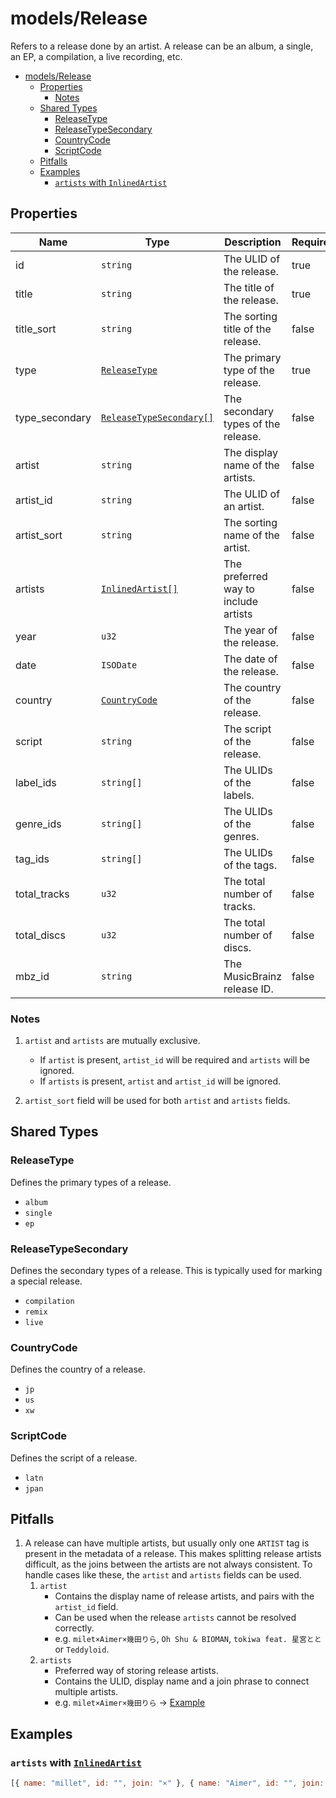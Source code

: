 # models/Release

Refers to a release done by an artist. A release can be an album, a single, an EP, a compilation, a live recording, etc.

- [models/Release](#modelsrelease)
  - [Properties](#properties)
    - [Notes](#notes)
  - [Shared Types](#shared-types)
    - [ReleaseType](#releasetype)
    - [ReleaseTypeSecondary](#releasetypesecondary)
    - [CountryCode](#countrycode)
    - [ScriptCode](#scriptcode)
  - [Pitfalls](#pitfalls)
  - [Examples](#examples)
    - [`artists` with `InlinedArtist`](#artists-with-inlinedartist)

## Properties

| Name           | Type                                              | Description                          | Required |
| -------------- | ------------------------------------------------- | ------------------------------------ | -------- |
| id             | `string`                                          | The ULID of the release.             | true     |
| title          | `string`                                          | The title of the release.            | true     |
| title_sort     | `string`                                          | The sorting title of the release.    | false    |
| type           | [`ReleaseType`](#releasetype)                     | The primary type of the release.     | true     |
| type_secondary | [`ReleaseTypeSecondary[]`](#releasetypesecondary) | The secondary types of the release.  | false    |
| artist         | `string`                                          | The display name of the artists.     | false    |
| artist_id      | `string`                                          | The ULID of an artist.               | false    |
| artist_sort    | `string`                                          | The sorting name of the artist.      | false    |
| artists        | [`InlinedArtist[]`](./generic.md#inlinedartist)   | The preferred way to include artists | false    |
| year           | `u32`                                             | The year of the release.             | false    |
| date           | `ISODate`                                         | The date of the release.             | false    |
| country        | [`CountryCode`](#countrycode)                     | The country of the release.          | false    |
| script         | `string`                                          | The script of the release.           | false    |
| label_ids      | `string[]`                                        | The ULIDs of the labels.             | false    |
| genre_ids      | `string[]`                                        | The ULIDs of the genres.             | false    |
| tag_ids        | `string[]`                                        | The ULIDs of the tags.               | false    |
| total_tracks   | `u32`                                             | The total number of tracks.          | false    |
| total_discs    | `u32`                                             | The total number of discs.           | false    |
| mbz_id         | `string`                                          | The MusicBrainz release ID.          | false    |

### Notes

1. `artist` and `artists` are mutually exclusive.
   - If `artist` is present, `artist_id` will be required and `artists` will be ignored.
   - If `artists` is present, `artist` and `artist_id` will be ignored.

2. `artist_sort` field will be used for both `artist` and `artists` fields.

## Shared Types

### ReleaseType

Defines the primary types of a release.

- `album`
- `single`
- `ep`

### ReleaseTypeSecondary

Defines the secondary types of a release.
This is typically used for marking a special release.

- `compilation`
- `remix`
- `live`

### CountryCode

Defines the country of a release.

- `jp`
- `us`
- `xw`

### ScriptCode

Defines the script of a release.

- `latn`
- `jpan`

## Pitfalls

1. A release can have multiple artists, but usually only one `ARTIST` tag is present in the metadata of a release. This makes splitting release artists difficult, as the joins between the artists are not always consistent. To handle cases like these, the `artist` and `artists` fields can be used.
   1. `artist`
      - Contains the display name of release artists, and pairs with the `artist_id` field.
      - Can be used when the release `artists` cannot be resolved correctly.
      - e.g. `milet×Aimer×幾田りら`, `Oh Shu & BIOMAN`, `tokiwa feat. 星宮とと` or `Teddyloid`.
   2. `artists`
      - Preferred way of storing release artists.
      - Contains the ULID, display name and a join phrase to connect multiple artists.
      - e.g. `milet×Aimer×幾田りら` -> [Example](#artists-with-inlinedartist)

## Examples

### `artists` with [`InlinedArtist`](./generic.md#inlinedartist)

```js
[{ name: "millet", id: "", join: "×" }, { name: "Aimer", id: "", join: "×" }, { name: "幾田りら", id: "", join: "" }];
```
